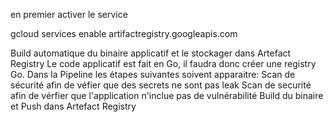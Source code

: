 en premier activer le service

gcloud services enable artifactregistry.googleapis.com


Build automatique du binaire applicatif et le stockager dans Artefact Registry Le code applicatif est
fait en Go, il faudra donc créer une registry Go.
Dans la Pipeline les étapes suivantes soivent apparaitre:
Scan de sécurité afin de véfier que des secrets ne sont pas leak
Scan de securité afin de vérfier que l'application n'inclue pas de vulnérabilité
Build du binaire et Push dans Artefact Registry
